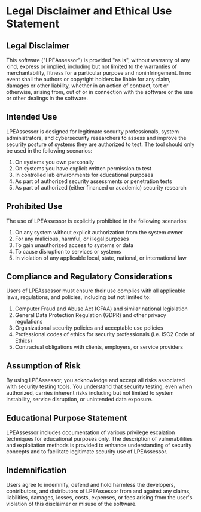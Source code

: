 # Legal Disclaimer and Ethical Use Statement

## Legal Disclaimer

This software ("LPEAssessor") is provided "as is", without warranty of any kind, express or implied, including but not limited to the warranties of merchantability, fitness for a particular purpose and noninfringement. In no event shall the authors or copyright holders be liable for any claim, damages or other liability, whether in an action of contract, tort or otherwise, arising from, out of or in connection with the software or the use or other dealings in the software.

## Intended Use

LPEAssessor is designed for legitimate security professionals, system administrators, and cybersecurity researchers to assess and improve the security posture of systems they are authorized to test. The tool should only be used in the following scenarios:

1. On systems you own personally
2. On systems you have explicit written permission to test
3. In controlled lab environments for educational purposes
4. As part of authorized security assessments or penetration tests
5. As part of authorized (either financed or academic) security research

## Prohibited Use

The use of LPEAssessor is explicitly prohibited in the following scenarios:

1. On any system without explicit authorization from the system owner
2. For any malicious, harmful, or illegal purposes
3. To gain unauthorized access to systems or data
4. To cause disruption to services or systems
5. In violation of any applicable local, state, national, or international law

## Compliance and Regulatory Considerations

Users of LPEAssessor must ensure their use complies with all applicable laws, regulations, and policies, including but not limited to:

1. Computer Fraud and Abuse Act (CFAA) and similar national legislation
2. General Data Protection Regulation (GDPR) and other privacy regulations
3. Organizational security policies and acceptable use policies
4. Professional codes of ethics for security professionals (i.e. ISC2 Code of Ethics)
5. Contractual obligations with clients, employers, or service providers

## Assumption of Risk

By using LPEAssessor, you acknowledge and accept all risks associated with security testing tools. You understand that security testing, even when authorized, carries inherent risks including but not limited to system instability, service disruption, or unintended data exposure.

## Educational Purpose Statement

LPEAssessor includes documentation of various privilege escalation techniques for educational purposes only. The description of vulnerabilities and exploitation methods is provided to enhance understanding of security concepts and to facilitate legitimate security use of LPEAssessor.

## Indemnification

Users agree to indemnify, defend and hold harmless the developers, contributors, and distributors of LPEAssessor from and against any claims, liabilities, damages, losses, costs, expenses, or fees arising from the user's violation of this disclaimer or misuse of the software.
